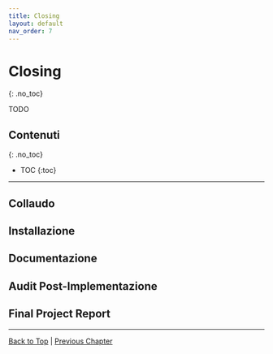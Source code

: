 ```yaml
---
title: Closing
layout: default
nav_order: 7
---
```


# Closing
{: .no_toc}

TODO

## Contenuti
{: .no_toc}

- TOC 
{:toc}

---

## Collaudo

## Installazione

## Documentazione

## Audit Post-Implementazione

## Final Project Report

---

[Back to Top](#top) |
[Previous Chapter](/pm/4-monitoring-and-controlling)